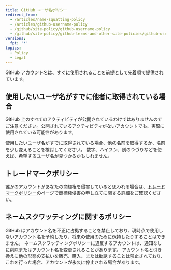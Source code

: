 ```yaml
---
title: GitHub ユーザ名ポリシー
redirect_from:
  - /articles/name-squatting-policy
  - /articles/github-username-policy
  - /github/site-policy/github-username-policy
  - /github/site-policy/github-terms-and-other-site-policies/github-username-policy
versions:
  fpt: '*'
topics:
  - Policy
  - Legal
---
```


GitHub アカウント名は、すぐに使用されることを前提として先着順で提供されています。

## 使用したいユーザ名がすでに他者に取得されている場合

GitHub 上のすべてのアクティビティが公開されているわけではありませんのでご注意ください。公開されているアクティビティがないアカウントでも、実際に使用されている可能性があります。

使用したいユーザ名がすでに取得されている場合、他の名前を取得するか、名前を少し変えることを検討してください。 数字、ハイフン、別のつづりなどを使えば、希望するユーザ名が見つかるかもしれません。

## トレードマークポリシー

誰かのアカウントがあなたの商標権を侵害していると思われる場合は、[トレードマークポリシー](/articles/github-trademark-policy/)のページで商標権侵害の申し立てに関する詳細をご確認ください。

## ネームスクワッティングに関するポリシー

GitHub はアカウント名を不正に占拠することを禁止しており、現時点で使用しないアカウント名を予約したり、将来の使用のために保持したりすることはできません。 ネームスクワッティングポリシーに違反するアカウントは、通知なしに削除またはアカウント名を変更されることがあります。 アカウント名と引き換えに他の形態の支払いを販売、購入、または勧誘することは禁止されており、これを行った場合、アカウントが永久に停止される場合があります。
